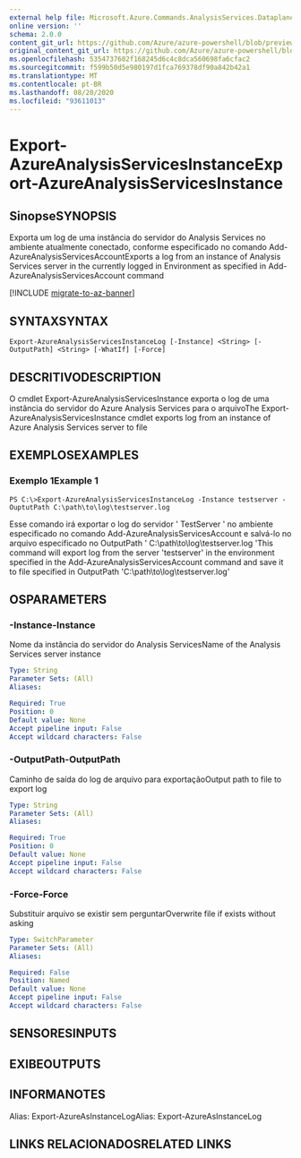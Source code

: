 ```yaml
---
external help file: Microsoft.Azure.Commands.AnalysisServices.Dataplane.dll-Help.xml
online version: ''
schema: 2.0.0
content_git_url: https://github.com/Azure/azure-powershell/blob/preview/src/ResourceManager/AnalysisServices/Commands.AnalysisServices.Dataplane/help/Export-AzureAnalysisServicesInstanceLog.md
original_content_git_url: https://github.com/Azure/azure-powershell/blob/preview/src/ResourceManager/AnalysisServices/Commands.AnalysisServices.Dataplane/help/Export-AzureAnalysisServicesInstanceLog.md
ms.openlocfilehash: 5354737602f168245d6c4c8dca560698fa6cfac2
ms.sourcegitcommit: f599b50d5e980197d1fca769378df90a842b42a1
ms.translationtype: MT
ms.contentlocale: pt-BR
ms.lasthandoff: 08/20/2020
ms.locfileid: "93611013"
---
```

# <span data-ttu-id="e9602-101">Export-AzureAnalysisServicesInstance</span><span class="sxs-lookup"><span data-stu-id="e9602-101">Export-AzureAnalysisServicesInstance</span></span>

## <span data-ttu-id="e9602-102">Sinopse</span><span class="sxs-lookup"><span data-stu-id="e9602-102">SYNOPSIS</span></span>
<span data-ttu-id="e9602-103">Exporta um log de uma instância do servidor do Analysis Services no ambiente atualmente conectado, conforme especificado no comando Add-AzureAnalysisServicesAccount</span><span class="sxs-lookup"><span data-stu-id="e9602-103">Exports a log from an instance of Analysis Services server in the currently logged in Environment as specified in Add-AzureAnalysisServicesAccount command</span></span>

[!INCLUDE [migrate-to-az-banner](../../includes/migrate-to-az-banner.md)]

## <span data-ttu-id="e9602-104">SYNTAX</span><span class="sxs-lookup"><span data-stu-id="e9602-104">SYNTAX</span></span>

```
Export-AzureAnalysisServicesInstanceLog [-Instance] <String> [-OutputPath] <String> [-WhatIf] [-Force]
```

## <span data-ttu-id="e9602-105">DESCRITIVO</span><span class="sxs-lookup"><span data-stu-id="e9602-105">DESCRIPTION</span></span>
<span data-ttu-id="e9602-106">O cmdlet Export-AzureAnalysisServicesInstance exporta o log de uma instância do servidor do Azure Analysis Services para o arquivo</span><span class="sxs-lookup"><span data-stu-id="e9602-106">The Export-AzureAnalysisServicesInstance cmdlet exports log from an instance of Azure Analysis Services server to file</span></span>

## <span data-ttu-id="e9602-107">EXEMPLOS</span><span class="sxs-lookup"><span data-stu-id="e9602-107">EXAMPLES</span></span>

### <span data-ttu-id="e9602-108">Exemplo 1</span><span class="sxs-lookup"><span data-stu-id="e9602-108">Example 1</span></span>
```
PS C:\>Export-AzureAnalysisServicesInstanceLog -Instance testserver -OuptutPath C:\path\to\log\testserver.log
```

<span data-ttu-id="e9602-109">Esse comando irá exportar o log do servidor ' TestServer ' no ambiente especificado no comando Add-AzureAnalysisServicesAccount e salvá-lo no arquivo especificado no OutputPath ' C:\path\to\log\testserver.log '</span><span class="sxs-lookup"><span data-stu-id="e9602-109">This command will export log from the server 'testserver' in the environment specified in the Add-AzureAnalysisServicesAccount command and save it to file specified in OutputPath 'C:\path\to\log\testserver.log'</span></span>

## <span data-ttu-id="e9602-110">OS</span><span class="sxs-lookup"><span data-stu-id="e9602-110">PARAMETERS</span></span>

### <span data-ttu-id="e9602-111">-Instance</span><span class="sxs-lookup"><span data-stu-id="e9602-111">-Instance</span></span>
<span data-ttu-id="e9602-112">Nome da instância do servidor do Analysis Services</span><span class="sxs-lookup"><span data-stu-id="e9602-112">Name of the Analysis Services server instance</span></span>

```yaml
Type: String
Parameter Sets: (All)
Aliases: 

Required: True
Position: 0
Default value: None
Accept pipeline input: False
Accept wildcard characters: False
```

### <span data-ttu-id="e9602-113">-OutputPath</span><span class="sxs-lookup"><span data-stu-id="e9602-113">-OutputPath</span></span>
<span data-ttu-id="e9602-114">Caminho de saída do log de arquivo para exportação</span><span class="sxs-lookup"><span data-stu-id="e9602-114">Output path to file to export log</span></span>

```yaml
Type: String
Parameter Sets: (All)
Aliases: 

Required: True
Position: 0
Default value: None
Accept pipeline input: False
Accept wildcard characters: False
```

### <span data-ttu-id="e9602-115">-Force</span><span class="sxs-lookup"><span data-stu-id="e9602-115">-Force</span></span>
<span data-ttu-id="e9602-116">Substituir arquivo se existir sem perguntar</span><span class="sxs-lookup"><span data-stu-id="e9602-116">Overwrite file if exists without asking</span></span>

```yaml
Type: SwitchParameter
Parameter Sets: (All)
Aliases:

Required: False
Position: Named
Default value: None
Accept pipeline input: False
Accept wildcard characters: False
```

## <span data-ttu-id="e9602-117">SENSORES</span><span class="sxs-lookup"><span data-stu-id="e9602-117">INPUTS</span></span>

## <span data-ttu-id="e9602-118">EXIBE</span><span class="sxs-lookup"><span data-stu-id="e9602-118">OUTPUTS</span></span>

## <span data-ttu-id="e9602-119">INFORMA</span><span class="sxs-lookup"><span data-stu-id="e9602-119">NOTES</span></span>
<span data-ttu-id="e9602-120">Alias: Export-AzureAsInstanceLog</span><span class="sxs-lookup"><span data-stu-id="e9602-120">Alias: Export-AzureAsInstanceLog</span></span>

## <span data-ttu-id="e9602-121">LINKS RELACIONADOS</span><span class="sxs-lookup"><span data-stu-id="e9602-121">RELATED LINKS</span></span>


